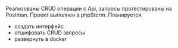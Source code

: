 Реализованы CRUD операции с Api, запросы протестированы на Postman. Проект выполнен в phpStorm.
Планируется:
- создать интерфейс
- отшифовать CRUD запросы
- развернуть в docker
